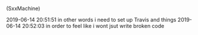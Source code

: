 (SxxMachine)

2019-06-14 20:51:51 <dmiles> in other words i need to set up Travis and things
2019-06-14 20:52:03 <dmiles> in order to feel like i wont jsut write broken
      code
